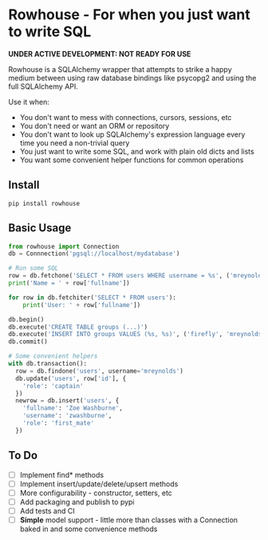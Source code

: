 # Rowhouse - For when you just want to write SQL

**UNDER ACTIVE DEVELOPMENT: NOT READY FOR USE**

Rowhouse is a SQLAlchemy wrapper that attempts to strike a happy medium between using raw database bindings like
psycopg2 and using the full SQLAlchemy API.

Use it when:

* You don't want to mess with connections, cursors, sessions, etc
* You don't need or want an ORM or repository
* You don't want to look up SQLAlchemy's expression language every time you need a non-trivial query
* You just want to write some SQL, and work with plain old dicts and lists
* You want some convenient helper functions for common operations

## Install

```
pip install rowhouse
```

## Basic Usage

```python
from rowhouse import Connection
db = Connnection('pgsql://localhost/mydatabase')

# Run some SQL
row = db.fetchone('SELECT * FROM users WHERE username = %s', ('mreynolds',))
print('Name = ' + row['fullname'])

for row in db.fetchiter('SELECT * FROM users'):
    print('User: ' + row['fullname'])

db.begin()
db.execute('CREATE TABLE groups (...)')
db.execute('INSERT INTO groups VALUES (%s, %s)', ('firefly', 'mreynolds'))
db.commit()

# Some convenient helpers
with db.transaction():
  row = db.findone('users', username='mreynolds')
  db.update('users', row['id'], {
    'role': 'captain'
  })
  newrow = db.insert('users', {
    'fullname': 'Zoe Washburne',
    'username': 'zwashburne',
    'role': 'first_mate'
  })
```


## To Do

- [ ] Implement find* methods
- [ ] Implement insert/update/delete/upsert methods
- [ ] More configurability - constructor, setters, etc
- [ ] Add packaging and publish to pypi
- [ ] Add tests and CI
- [ ] **Simple** model support - little more than classes with a Connection baked in and some convenience methods
